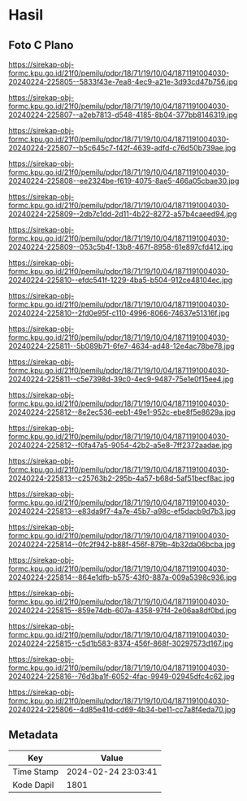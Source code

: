 # Hasil

## Foto C Plano

https://sirekap-obj-formc.kpu.go.id/21f0/pemilu/pdpr/18/71/19/10/04/1871191004030-20240224-225805--5833f43e-7ea8-4ec9-a21e-3d93cd47b756.jpg

https://sirekap-obj-formc.kpu.go.id/21f0/pemilu/pdpr/18/71/19/10/04/1871191004030-20240224-225807--a2eb7813-d548-4185-8b04-377bb8146319.jpg

https://sirekap-obj-formc.kpu.go.id/21f0/pemilu/pdpr/18/71/19/10/04/1871191004030-20240224-225807--b5c645c7-f42f-4639-adfd-c76d50b739ae.jpg

https://sirekap-obj-formc.kpu.go.id/21f0/pemilu/pdpr/18/71/19/10/04/1871191004030-20240224-225808--ee2324be-f619-4075-8ae5-466a05cbae30.jpg

https://sirekap-obj-formc.kpu.go.id/21f0/pemilu/pdpr/18/71/19/10/04/1871191004030-20240224-225809--2db7c1dd-2d11-4b22-8272-a57b4caeed94.jpg

https://sirekap-obj-formc.kpu.go.id/21f0/pemilu/pdpr/18/71/19/10/04/1871191004030-20240224-225809--053c5b4f-13b8-467f-8958-61e897cfd412.jpg

https://sirekap-obj-formc.kpu.go.id/21f0/pemilu/pdpr/18/71/19/10/04/1871191004030-20240224-225810--efdc541f-1229-4ba5-b504-912ce48104ec.jpg

https://sirekap-obj-formc.kpu.go.id/21f0/pemilu/pdpr/18/71/19/10/04/1871191004030-20240224-225810--2fd0e95f-c110-4996-8066-74637e51316f.jpg

https://sirekap-obj-formc.kpu.go.id/21f0/pemilu/pdpr/18/71/19/10/04/1871191004030-20240224-225811--5b089b71-6fe7-4634-ad48-12e4ac78be78.jpg

https://sirekap-obj-formc.kpu.go.id/21f0/pemilu/pdpr/18/71/19/10/04/1871191004030-20240224-225811--c5e7398d-39c0-4ec9-9487-75e1e0f15ee4.jpg

https://sirekap-obj-formc.kpu.go.id/21f0/pemilu/pdpr/18/71/19/10/04/1871191004030-20240224-225812--8e2ec536-eeb1-49e1-952c-ebe8f5e8629a.jpg

https://sirekap-obj-formc.kpu.go.id/21f0/pemilu/pdpr/18/71/19/10/04/1871191004030-20240224-225812--f0fa47a5-9054-42b2-a5e8-7ff2372aadae.jpg

https://sirekap-obj-formc.kpu.go.id/21f0/pemilu/pdpr/18/71/19/10/04/1871191004030-20240224-225813--c25763b2-295b-4a57-b68d-5af51becf8ac.jpg

https://sirekap-obj-formc.kpu.go.id/21f0/pemilu/pdpr/18/71/19/10/04/1871191004030-20240224-225813--e83da9f7-4a7e-45b7-a98c-ef5dacb9d7b3.jpg

https://sirekap-obj-formc.kpu.go.id/21f0/pemilu/pdpr/18/71/19/10/04/1871191004030-20240224-225814--0fc2f942-b88f-456f-879b-4b32da06bcba.jpg

https://sirekap-obj-formc.kpu.go.id/21f0/pemilu/pdpr/18/71/19/10/04/1871191004030-20240224-225814--864e1dfb-b575-43f0-887a-009a5398c936.jpg

https://sirekap-obj-formc.kpu.go.id/21f0/pemilu/pdpr/18/71/19/10/04/1871191004030-20240224-225815--859e74db-607a-4358-97f4-2e06aa8df0bd.jpg

https://sirekap-obj-formc.kpu.go.id/21f0/pemilu/pdpr/18/71/19/10/04/1871191004030-20240224-225815--c5d1b583-8374-456f-868f-30297573d167.jpg

https://sirekap-obj-formc.kpu.go.id/21f0/pemilu/pdpr/18/71/19/10/04/1871191004030-20240224-225816--76d3ba1f-6052-4fac-9949-02945dfc4c62.jpg

https://sirekap-obj-formc.kpu.go.id/21f0/pemilu/pdpr/18/71/19/10/04/1871191004030-20240224-225806--4d85e41d-cd69-4b34-be11-cc7a8f4eda70.jpg


## Metadata

| Key        | Value               |
| ---------- | ------------------- |
| Time Stamp | 2024-02-24 23:03:41 |
| Kode Dapil | 1801                |



